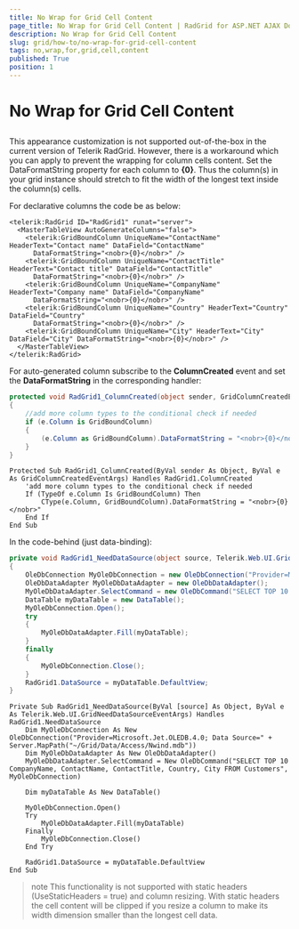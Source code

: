 ```yaml
---
title: No Wrap for Grid Cell Content
page_title: No Wrap for Grid Cell Content | RadGrid for ASP.NET AJAX Documentation
description: No Wrap for Grid Cell Content
slug: grid/how-to/no-wrap-for-grid-cell-content
tags: no,wrap,for,grid,cell,content
published: True
position: 1
---
```


# No Wrap for Grid Cell Content



## 

This appearance customization is not supported out-of-the-box in the current version of Telerik RadGrid. However, there is a workaround which you can apply to prevent the wrapping for column cells content. Set the DataFormatString property for each column to **<nobr>{0}</nobr>**. Thus the column(s) in your grid instance should stretch to fit the width of the longest text inside the column(s) cells.

For declarative columns the code be as below:

````ASP.NET
<telerik:RadGrid ID="RadGrid1" runat="server">
  <MasterTableView AutoGenerateColumns="false">
    <telerik:GridBoundColumn UniqueName="ContactName" HeaderText="Contact name" DataField="ContactName"
      DataFormatString="<nobr>{0}</nobr>" />
    <telerik:GridBoundColumn UniqueName="ContactTitle" HeaderText="Contact title" DataField="ContactTitle"
      DataFormatString="<nobr>{0}</nobr>" />
    <telerik:GridBoundColumn UniqueName="CompanyName" HeaderText="Company name" DataField="CompanyName"
      DataFormatString="<nobr>{0}</nobr>" />
    <telerik:GridBoundColumn UniqueName="Country" HeaderText="Country" DataField="Country"
      DataFormatString="<nobr>{0}</nobr>" />
    <telerik:GridBoundColumn UniqueName="City" HeaderText="City" DataField="City" DataFormatString="<nobr>{0}</nobr>" />
  </MasterTableView>
</telerik:RadGrid>
````



For auto-generated column subscribe to the **ColumnCreated** event and set the **DataFormatString** in the corresponding handler:



````C#
protected void RadGrid1_ColumnCreated(object sender, GridColumnCreatedEventArgs e)
{
    //add more column types to the conditional check if needed
    if (e.Column is GridBoundColumn)
    {
        (e.Column as GridBoundColumn).DataFormatString = "<nobr>{0}</nobr>";
    }
}
````
````VB
Protected Sub RadGrid1_ColumnCreated(ByVal sender As Object, ByVal e As GridColumnCreatedEventArgs) Handles RadGrid1.ColumnCreated
    'add more column types to the conditional check if needed
    If (TypeOf e.Column Is GridBoundColumn) Then
        CType(e.Column, GridBoundColumn).DataFormatString = "<nobr>{0}</nobr>"
    End If
End Sub
````


In the code-behind (just data-binding):



````C#
private void RadGrid1_NeedDataSource(object source, Telerik.Web.UI.GridNeedDataSourceEventArgs e)
{
    OleDbConnection MyOleDbConnection = new OleDbConnection("Provider=Microsoft.Jet.OLEDB.4.0; Data Source=" + Server.MapPath("~/Grid/Data/Access/Nwind.mdb"));
    OleDbDataAdapter MyOleDbDataAdapter = new OleDbDataAdapter();
    MyOleDbDataAdapter.SelectCommand = new OleDbCommand("SELECT TOP 10 CompanyName, ContactName, ContactTitle, Country, City FROM Customers", MyOleDbConnection);
    DataTable myDataTable = new DataTable();
    MyOleDbConnection.Open();
    try
    {
        MyOleDbDataAdapter.Fill(myDataTable);
    }
    finally
    {
        MyOleDbConnection.Close();
    }
    RadGrid1.DataSource = myDataTable.DefaultView;
}
````
````VB
Private Sub RadGrid1_NeedDataSource(ByVal [source] As Object, ByVal e As Telerik.Web.UI.GridNeedDataSourceEventArgs) Handles RadGrid1.NeedDataSource
    Dim MyOleDbConnection As New OleDbConnection("Provider=Microsoft.Jet.OLEDB.4.0; Data Source=" + Server.MapPath("~/Grid/Data/Access/Nwind.mdb"))
    Dim MyOleDbDataAdapter As New OleDbDataAdapter()
    MyOleDbDataAdapter.SelectCommand = New OleDbCommand("SELECT TOP 10 CompanyName, ContactName, ContactTitle, Country, City FROM Customers", MyOleDbConnection)

    Dim myDataTable As New DataTable()

    MyOleDbConnection.Open()
    Try
        MyOleDbDataAdapter.Fill(myDataTable)
    Finally
        MyOleDbConnection.Close()
    End Try

    RadGrid1.DataSource = myDataTable.DefaultView
End Sub
````


>note This functionality is not supported with static headers (UseStaticHeaders = true) and column resizing. With static headers the cell content will be clipped if you resize a column to make its width dimension smaller than the longest cell data.
>

